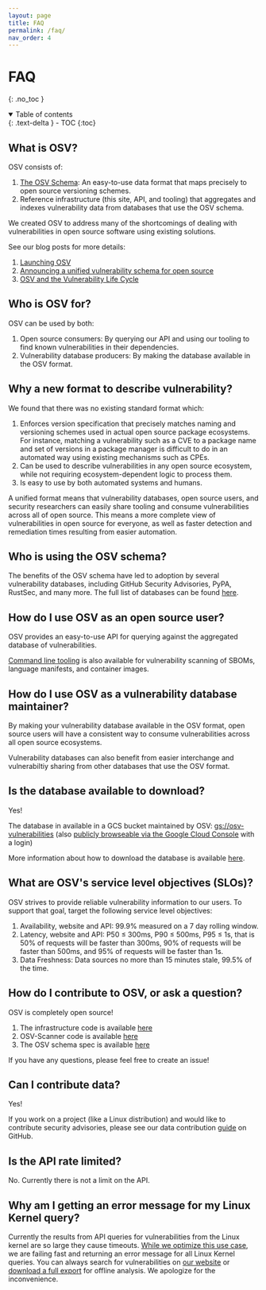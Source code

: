 ```yaml
---
layout: page
title: FAQ
permalink: /faq/
nav_order: 4
---
```

# FAQ
{: .no_toc }

<details open markdown="block">
  <summary>
    Table of contents
  </summary>
  {: .text-delta }
- TOC
{:toc}
</details>

## What is OSV?

OSV consists of:

1. [The OSV Schema](https://ossf.github.io/osv-schema/): An easy-to-use data format that maps precisely to open source versioning schemes.
2. Reference infrastructure (this site, API, and tooling) that aggregates and indexes vulnerability data from databases that use the OSV schema.

We created OSV to address many of the shortcomings of dealing with vulnerabilities in open source software using existing solutions.

See our blog posts for more details:

1. [Launching OSV](https://security.googleblog.com/2021/02/launching-osv-better-vulnerability.html)
2. [Announcing a unified vulnerability schema for open source](https://security.googleblog.com/2021/06/announcing-unified-vulnerability-schema.html)
3. [OSV and the Vulnerability Life Cycle](https://security.googleblog.com/2023/03/osv-and-vulnerability-life-cycle.html)

## Who is OSV for?
OSV can be used by both:

1. Open source consumers: By querying our API and using our tooling to find known vulnerabilities in their dependencies.
2. Vulnerability database producers: By making the database available in the OSV format.

## Why a new format to describe vulnerability?

We found that there was no existing standard format which:

1. Enforces version specification that precisely matches naming and versioning schemes used in actual open source package ecosystems. For instance, matching a vulnerability such as a CVE to a package name and set of versions in a package manager is difficult to do in an automated way using existing mechanisms such as CPEs.
2. Can be used to describe vulnerabilities in any open source ecosystem, while not requiring ecosystem-dependent logic to process them.
3. Is easy to use by both automated systems and humans.

A unified format means that vulnerability databases, open source users, and security researchers can easily share tooling and consume vulnerabilities across all of open source. This means a more complete view of vulnerabilities in open source for everyone, as well as faster detection and remediation times resulting from easier automation.

## Who is using the OSV schema?

The benefits of the OSV schema have led to adoption by several vulnerability databases, including GitHub Security Advisories, PyPA, RustSec, and many more. The full list of databases can be found [here](https://github.com/ossf/osv-schema#open-source-vulnerability-schema).

## How do I use OSV as an open source user?
OSV provides an easy-to-use API for querying against the aggregated database of vulnerabilities.

[Command line tooling](https://github.com/google/osv-scanner) is also available for vulnerability scanning of SBOMs, language manifests, and container images.

## How do I use OSV as a vulnerability database maintainer?
By making your vulnerability database available in the OSV format, open source users will have a consistent way to consume vulnerabilities across all open source ecosystems.

Vulnerability databases can also benefit from easier interchange and vulnerabiltiy sharing from other databases that use the OSV format.

## Is the database available to download?
Yes!

The database in available in a GCS bucket maintained by OSV: [gs://osv-vulnerabilities](https://osv-vulnerabilities.storage.googleapis.com/) (also [publicly browseable via the Google Cloud Console](https://console.cloud.google.com/storage/browser/osv-vulnerabilities) with a login)

More information about how to download the database is available [here](data.md#data-dumps).

## What are OSV's service level objectives (SLOs)?
OSV strives to provide reliable vulnerability information to our users. To support that goal, target the following service level objectives:

1. Availability, website and API: 99.9% measured on a 7 day rolling window.
2. Latency, website and API: P50 ≤ 300ms, P90 ≤ 500ms, P95 ≤ 1s, that is 50% of requests will be faster than 300ms, 90% of requests will be faster than 500ms, and 95% of requests will be faster than 1s.
3. Data Freshness: Data sources no more than 15 minutes stale, 99.5% of the time.

## How do I contribute to OSV, or ask a question?
OSV is completely open source!

1. The infrastructure code is available [here](https://github.com/google/osv.dev)
2. OSV-Scanner code is available [here](https://github.com/google/osv-scanner)
3. The OSV schema spec is available [here](https://github.com/ossf/osv-schema)

If you have any questions, please feel free to create an issue!

## Can I contribute data?
Yes!

If you work on a project (like a Linux distribution) and would like to contribute security advisories, please see our data contribution [guide](https://github.com/google/osv.dev/blob/master/CONTRIBUTING.md#contributing-data) on GitHub.

## Is the API rate limited?
No. Currently there is not a limit on the API. 

## Why am I getting an error message for my Linux Kernel query?
Currently the results from API queries for vulnerabilities from the Linux kernel are so large they cause timeouts. [While we optimize this use case](https://github.com/google/osv.dev/issues/151), we are failing fast and returning an error message for all Linux Kernel queries. You can always search for vulnerabilities on [our website](https://osv.dev/list?ecosystem=Linux) or [download a full export](#is-the-database-available-to-download) for offline analysis. We apologize for the inconvenience.
